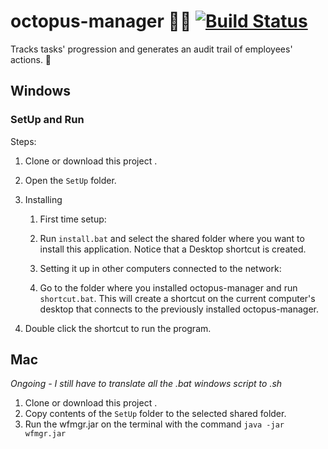 # octopus-manager :octopus::necktie: [![Build Status](https://travis-ci.org/Maslor/octopus-manager.svg?branch=master)](https://travis-ci.org/Maslor/octopus-manager)
Tracks tasks' progression and generates an audit trail of employees' actions. :eyes:

## Windows 

### SetUp and Run
Steps:

1.  Clone or download this project .

2.  Open the `SetUp` folder.

3.  Installing
    1. First time setup:
      1. Run `install.bat` and select the shared folder where you want to install this application. Notice that a Desktop shortcut is created. 
      
    2. Setting it up in other computers connected to the network:
      1. Go to the folder where you installed octopus-manager and run `shortcut.bat`. This will create a shortcut on the current computer's desktop that connects to the previously installed octopus-manager.
      
4.  Double click the shortcut to run the program.

## Mac

*Ongoing - I still have to translate all the .bat windows script to .sh*
1.  Clone or download this project .
2.  Copy contents of the `SetUp` folder to the selected shared folder.
3.  Run the wfmgr.jar on the terminal with the command `java -jar wfmgr.jar`

